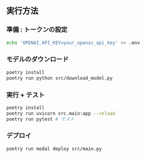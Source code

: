 ## 実行方法
### 準備 : トークンの設定
```bash
echo 'OPENAI_API_KEY=your_openai_api_key' >> .env
```
### モデルのダウンロード
```bash
poetry install
poetry run python src/download_model.py
```
### 実行 + テスト
```bash
poetry install
poetry run uvicorn src.main:app --reload
poetry run pytest # テスト
```

### デプロイ
```bash
poetry run modal deploy src/main.py
```